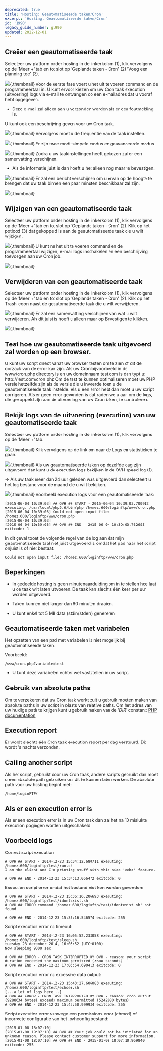 ```yaml
---
deprecated: true
title: 'Hosting: Geautomatiseerde taken/Cron'
excerpt: 'Hosting: Geautomatiseerde taken/Cron'
id: '1990'
legacy_guide_number: g1990
updated: 2022-12-01
---
```



## Creëer een geautomatiseerde taak
Selecteer uw platform onder hosting in de linkerkolom (1), klik vervolgens op de 'Meer +' tab en tot slot op 'Geplande taken - Cron' (2) 'Voeg een planning toe' (3).

![](images/3261.png){.thumbnail}
Voor de eerste fase voert u het uit te voeren command en de programmeertaal in. U kunt ervoor kiezen om uw Cron taak execution  (uitvoering) logs via e-mail te ontvangen op een e-mailadres dat u vooraf hebt opgegeven. 


- Deze e-mail zal alleen aan u verzonden worden als er een foutmelding is.


U kunt ook een beschrijving geven voor uw Cron taak.

![](images/3262.png){.thumbnail}
Vervolgens moet u de frequentie van de taak instellen.

![](images/3264.png){.thumbnail}
Er zijn twee modi: simpele modus en geavanceerde modus.

![](images/3265.png){.thumbnail}
Zodra u uw taakinstellingen heeft gekozen zal er een samenvatting verschijnen. 


- Als de informatie juist is dan hoeft u het alleen nog maar te bevestigen.



![](images/3266.png){.thumbnail}
Er zal een bericht verschijnen om u ervan op de hoogte te brengen dat uw taak binnen een paar minuten beschikbaar zal zijn.

![](images/3267.png){.thumbnail}


## Wijzigen van een geautomatiseerde taak
Selecteer uw platform onder hosting in de linkerkolom (1), klik vervolgens op de 'Meer +' tab en tot slot op 'Geplande taken - Cron' (2). Klik op het potlood (3) dat gekoppeld is aan de geautomatiseerde taak die u wilt wijzigen.

![](images/3268.png){.thumbnail}
U kunt nu het uit te voeren command en de programmeertaal wijzigen, e-mail logs inschakelen en een beschrijving toevoegen aan uw Cron job.

![](images/3269.png){.thumbnail}


## Verwijderen van een geautomatiseerde taak
Selecteer uw platform onder hosting in de linkerkolom (1), klik vervolgens op de 'Meer +' tab en tot slot op 'Geplande taken - Cron' (2). Klik op het Trash icoon naast de geautomatiseerde taak die u wilt verwijderen.

![](images/3270.png){.thumbnail}
Er zal een samenvatting verschijnen van wat u wilt verwijderen. Als dit juist is hoeft u alleen maar op Bevestigen te klikken.

![](images/3271.png){.thumbnail}


## Test hoe uw geautomatiseerde taak uitgevoerd zal worden op een browser.
U kunt uw script direct vanaf uw browser testen om te zien of dit de oorzaak van de error kan zijn. 
Als uw Cron bijvoorbeeld in de www/cron.php directory is en uw domeinnaam test.com is dan typt u: 
http://test.com/cron.php
Om de test te kunnen optimaliseren moet uw PHP versie hetzelfde zijn als de versie die u invoerde toen u de geautomatiseerde taak instelde.
Als u een error hebt dan moet u uw script corrigeren. Als er geen error gevonden is dat raden we u aan om de logs, die gekoppeld zijn aan de uitvoering van uw Cron taken, te controleren.


## Bekijk logs van de uitvoering (execution) van uw geautomatiseerde taak
Selecteer uw platform onder hosting in de linkerkolom (1), klik vervolgens op de 'Meer +' tab.

![](images/4012.png){.thumbnail}
Klik vervolgens op de link om naar de Logs en statistieken te gaan.

![](images/4013.png){.thumbnail}
Als uw geautomatiseerde taken op dezelfde dag zijn uitgevoerd dan kunt u de execution logs bekijken in de OVH speed log (1). 

-> Als uw taak meer dan 24 uur geleden was uitgevoerd dan selecteert u het log bestand voor de maand die u wilt bekijken.

![](images/3274.png){.thumbnail}
Voorbeeld execution logs voor een geautomatiseerde taak:

```
[2015-06-04 10:39:03] ## OVH ## START - 2015-06-04 10:39:03.700912 executing: /usr/local/php5.6/bin/php /homez.600/loginftp/www/cron.php
[2015-06-04 10:39:03] Could not open input file: /homez.600/loginftp/www/cron.php
[2015-06-04 10:39:03]
[2015-06-04 10:39:03] ## OVH ## END - 2015-06-04 10:39:03.762685 exitcode: 1
```


In dit geval toont de volgende regel van de log aan dat mijn geautomatiseerde taal niet juist uitgevoerd is omdat het pad naar het script onjuist is of niet bestaat: 


```
Could not open input file: /homez.600/loginftp/www/cron.php
```




## Beperkingen

- In gedeelde hosting is geen minutenaanduiding om in te stellen hoe laat u de taak wilt laten uitvoeren. De taak kan slechts één keer per uur worden uitgevoerd. 

- Taken kunnen niet langer dan 60 minuten draaien. 

- U kunt enkel tot 5 MB data (stdin/stderr) genereren




## Geautomatiseerde taken met variabelen
Het opzetten van een pad met variabelen is niet mogelijk bij geautomatiseerde taken. 

Voorbeeld:

```
/www/cron.php?variable=test
```



- U kunt deze variabelen echter wel vaststellen in uw script.




## Gebruik van absolute paths
Om te verzekeren dat uw Cron taak werkt zult u gebruik moeten maken van absolute paths in uw script in plaats van relative paths.
Om het adres van uw huidige path te krijgen kunt u gebruik maken van de '_DIR_' constant:
[PHP documentation](http://php.net/manual/en/language.constants.predefined.php)


## Execution report
Er wordt slechts één Cron taak execution report per dag verstuurd. Dit wordt 's nachts verzonden.


## Calling another script
Als het script, gebruikt door uw Cron taak, andere scripts gebruikt dan moet u een absolute path gebruiken om dit te kunnen laten werken. De absolute path voor uw hosting begint met: 


```
/home/loginFTP/
```




## Als er een execution error is
Als er een execution error is in uw Cron taak dan zal het na 10 mislukte execution pogingen worden uitgeschakeld.


## Voorbeeld logs
Correct script execution:

```
# OVH ## START - 2014-12-23 15:34:12.680711 executing: /homez.600/loginftp/test/run.sh
I am the client and I'm printing stuff with this nice 'echo' feature.

# OVH ## END - 2014-12-23 15:34:13.056472 exitcode: 0
```


Execution script error omdat het bestand niet kon worden gevonden:

```
# OVH ## START - 2014-12-23 15:36:16.206693 executing: /homez.600/loginftp/test/idontexist.sh
# OVH ## ERROR command '/homez.600/loginftp/test/idontexist.sh' not found

# OVH ## END - 2014-12-23 15:36:16.546574 exitcode: 255
```


Script execution error na timeout:

```
# OVH ## START - 2014-12-23 16:05:52.233058 executing: /homez.600/loginftp/test/sleep.sh
tuesday 23 december 2014, 16:05:52 (UTC+0100)
Now sleeping 9000 sec

# OVH ## ERROR - CRON TASK INTERRUPTED BY OVH - reason: your script duration exceeded the maximum permitted (3600 seconds)
# OVH ## END - 2014-12-23 17:05:54.690413 exitcode: 0
```


Script execution error na excessive data output:

```
# OVH ## START - 2014-12-23 15:43:27.606083 executing: /homez.600/loginftp/test/echoer.sh
[...a lot of logs here...]
# OVH ## ERROR - CRON TASK INTERRUPTED BY OVH - reason: cron output (9288634 bytes) exceeds maximum permitted (5242880 bytes)
# OVH ## END - 2014-12-23 15:43:50.999934 exitcode: 255
```


Script execution error vanwege een permissions error (chmod) of incorrecte configuratie van het .ovhconfig bestand:

```
[2015-01-08 18:07:10]
[2015-01-08 18:07:10] ## OVH ## Your job could not be initiated for an unknown reason. Please contact customer support for more information.
[2015-01-08 18:07:10] ## OVH ## END - 2015-01-08 18:07:10.969840 exitcode: 255
```



